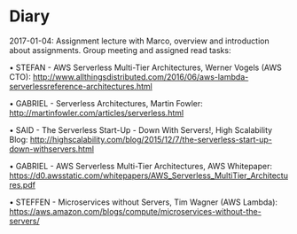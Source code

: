 # Diary

2017-01-04:
  Assignment lecture with Marco, overview and introduction about assignments.
  Group meeting and assigned read tasks:
  
  • STEFAN - AWS Serverless Multi-Tier Architectures, Werner Vogels (AWS CTO):
    http://www.allthingsdistributed.com/2016/06/aws-lambda-serverlessreference-architectures.html 
  
  • GABRIEL - Serverless Architectures, Martin Fowler:
    http://martinfowler.com/articles/serverless.html
  
  • SAID - The Serverless Start-Up - Down With Servers!, High Scalability Blog:
    http://highscalability.com/blog/2015/12/7/the-serverless-start-up-down-withservers.html
  
  • GABRIEL - AWS Serverless Multi-Tier Architectures, AWS Whitepaper:
    https://d0.awsstatic.com/whitepapers/AWS_Serverless_MultiTier_Architectures.pdf
  
  • STEFFEN - Microservices without Servers, Tim Wagner (AWS Lambda): 
    https://aws.amazon.com/blogs/compute/microservices-without-the-servers/ 

